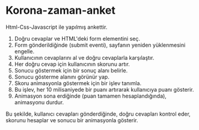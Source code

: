 # Korona-zaman-anket
Html-Css-Javascript ile yapılmış ankettir.

1. Doğru cevaplar ve HTML'deki form elementini seç.
2. Form gönderildiğinde (submit eventi), sayfanın yeniden yüklenmesini engelle.
3. Kullanıcının cevaplarını al ve doğru cevaplarla karşılaştır.
4. Her doğru cevap için kullanıcının skorunu artır.
5. Sonucu göstermek için bir sonuç alanı belirle.
6. Sonucu gösterme alanını görünür yap.
7. Skoru animasyonla göstermek için bir işlev tanımla.
8. Bu işlev, her 10 milisaniyede bir puanı artırarak kullanıcıya puanı gösterir.
9. Animasyon sona erdiğinde (puan tamamen hesaplandığında), animasyonu durdur.

Bu şekilde, kullanıcı cevapları gönderdiğinde, doğru cevapları kontrol eder, skorunu hesaplar ve sonucu bir animasyonla gösterir.
